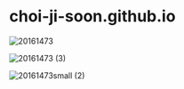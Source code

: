 # choi-ji-soon.github.io

![20161473](https://user-images.githubusercontent.com/55022464/64955040-248d3600-d8c2-11e9-8a79-f20acd72c938.png)


![20161473 (3)](https://user-images.githubusercontent.com/55022464/64954759-80a38a80-d8c1-11e9-8a82-05dd2423ff73.png)



![20161473small (2)](https://user-images.githubusercontent.com/55022464/65046550-cf255780-d99b-11e9-8d90-722bf2c342af.png)























































































































































































































































































































































































































































